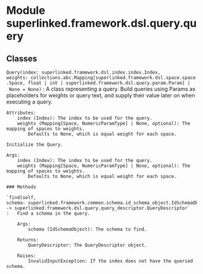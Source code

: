 Module superlinked.framework.dsl.query.query
============================================

Classes
-------

`Query(index: superlinked.framework.dsl.index.index.Index, weights: collections.abc.Mapping[superlinked.framework.dsl.space.space.Space, float | int | superlinked.framework.dsl.query.param.Param] | None = None)`
:   A class representing a query. Build queries using Params as placeholders for weights or query text,
    and supply their value later on when executing a query.
    
    Attributes:
        index (Index): The index to be used for the query.
        weights (Mapping[Space, NumericParamType] | None, optional): The mapping of spaces to weights.
            Defaults to None, which is equal weight for each space.
    
    Initialize the Query.
    
    Args:
        index (Index): The index to be used for the query.
        weights (Mapping[Space, NumericParamType] | None, optional): The mapping of spaces to weights.
            Defaults to None, which is equal weight for each space.

    ### Methods

    `find(self, schema: superlinked.framework.common.schema.id_schema_object.IdSchemaObject) ‑> superlinked.framework.dsl.query.query_descriptor.QueryDescriptor`
    :   Find a schema in the query.
        
        Args:
            schema (IdSchemaObject): The schema to find.
        
        Returns:
            QueryDescriptor: The QueryDescriptor object.
        
        Raises:
            InvalidInputException: If the index does not have the queried schema.